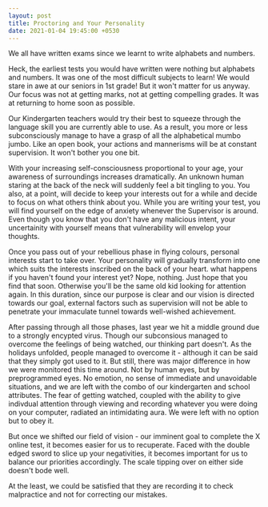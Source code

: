```yaml
---
layout: post
title: Proctoring and Your Personality
date: 2021-01-04 19:45:00 +0530
---
```


We all have written exams since we learnt to write alphabets and numbers.  

Heck, the earliest tests you would have written were nothing but alphabets and numbers. It was one of the most difficult subjects to learn!
We would stare in awe at our seniors in 1st grade! But it won't matter for us anyway. Our focus was not at getting marks, not at getting compelling grades. It was at returning to home soon as possible.  

Our Kindergarten teachers would try their best to squeeze through the language skill you are currently able to use. As a result, you more or less subconsciously manage to have a grasp of all the alphabetical mumbo jumbo. Like an open book, your actions and mannerisms will be at constant supervision. It won't bother you one bit.  

With your increasing self-consciousness proportional to your age, your awareness of surroundings increases dramatically. An unknown human staring at the back of the neck will suddenly feel a bit tingling to you. You also, at a point, will decide to keep your interests out for a while and decide to focus on what others think about you. While you are writing your test, you will find yourself on the edge of anxiety whenever the Supervisor is around. Even though you know that you don't have any malicious intent, your uncertainity with yourself means that vulnerability will envelop your thoughts. 

Once you pass out of your rebellious phase in flying colours, personal interests start to take over. Your personality will gradually transform into one which suits the interests inscribed on the back of your heart. what happens if you haven't found your interest yet? Nope, nothing. Just hope that you find that soon. Otherwise you'll be the same old kid looking for attention again. In this duration, since our purpose is clear and our vision is directed towards our goal, external factors such as supervision will not be able to penetrate your immaculate tunnel towards well-wished achievement.  

After passing through all those phases, last year we hit a middle ground due to a strongly encypted virus. Though our subconsious managed to overcome the feelings of being watched, our thinking part doesn't. As the holidays unfolded, people managed to overcome it - although it can be said that they simply got used to it. But still, there was major difference in how we were monitored this time around. Not by human eyes, but by preprogrammed eyes. No emotion, no sense of immediate and unavoidable situations, and we are left with the combo of our kindergarten and school attributes. The fear of getting watched, coupled with the ability to give indivdual attention through viewing and recording whatever you were doing on your computer, radiated an intimidating aura. We were left with no option but to obey it.  

But once we shifted our field of vision - our imminent goal to complete the X online test, it becomes easier for us to recuperate. Faced with the double edged sword to slice up your negativities, it becomes important for us to balance our priorities accordingly. The scale tipping over on either side doesn't bode well.

At the least, we could be satisfied that they are recording it to check malpractice and not for correcting our mistakes.